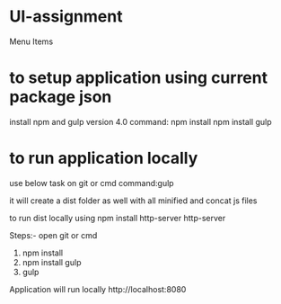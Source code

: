 # UI-assignment
Menu Items


# to setup application using current package json
install npm  and gulp version 4.0
command: npm install 
            npm install gulp

# to run application locally
use below task on git or cmd
    command:gulp


it will create a dist folder as well with all minified and concat js files

to run dist locally using npm install http-server
http-server

Steps:-
open git or cmd

1. npm install
2. npm install gulp
3. gulp

Application will run locally 
http://localhost:8080